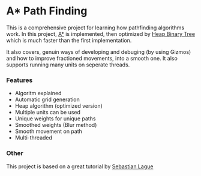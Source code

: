 # A\* Path Finding

This is a comprehensive project for learning how pathfinding algorithms work. In this project, [A\*](https://en.wikipedia.org/wiki/A*_search_algorithm) is implemented, then optimized by [Heap Binary Tree](https://en.wikipedia.org/wiki/Heap_Binary_Tree) which is much faster than the first implementation.

It also covers, genuin ways of developing and debuging (by using Gizmos) and how to improve fractioned movements, into a smooth one. It also supports running many units on seperate threads.

### Features
- Algoritm explained
- Automatic grid generation
- Heap algorithm (optimized version)
- Multiple units can be used
- Unique weights for unique paths
- Smoothed weights (Blur method)
- Smooth movement on path
- Multi-threaded


### Other
This project is based on a great tutorial by [Sebastian Lague](https://www.youtube.com/watch?v=-L-WgKMFuhE&list=PLFt_AvWsXl0cq5Umv3pMC9SPnKjfp9eGW)